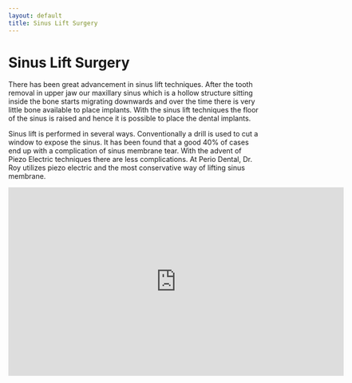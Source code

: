 ```yaml
---
layout: default
title: Sinus Lift Surgery
---
```


<h1>Sinus Lift Surgery</h1>

<p>There has been great advancement in sinus lift techniques. After the tooth removal in upper jaw our maxillary sinus which is a hollow structure sitting inside the bone starts migrating downwards and over the time there is very little bone available to place implants. With the sinus lift techniques the floor of the sinus is raised and hence it is possible to place the dental implants.</p>

<p>Sinus lift is performed in several ways. Conventionally a drill is used to cut a window to expose the sinus. It has been found that a good 40% of cases end up with a complication of sinus membrane tear.  With the advent of Piezo Electric techniques there are less complications. At Perio Dental, Dr. Roy utilizes piezo electric and the most conservative way of lifting sinus membrane.</p>

<p><iframe width="672" height="378" src="https://www.youtube.com/embed/ASD9h0bFyF0?controls=1&rel=0&enablejsapi=1" title="Dental Implant Solutions - All on 4 Full Arch Restoration by Dr. Roy Periodontist" frameborder="0" allow="accelerometer; autoplay; clipboard-write; encrypted-media; gyroscope; picture-in-picture" allowfullscreen></iframe>
</p>